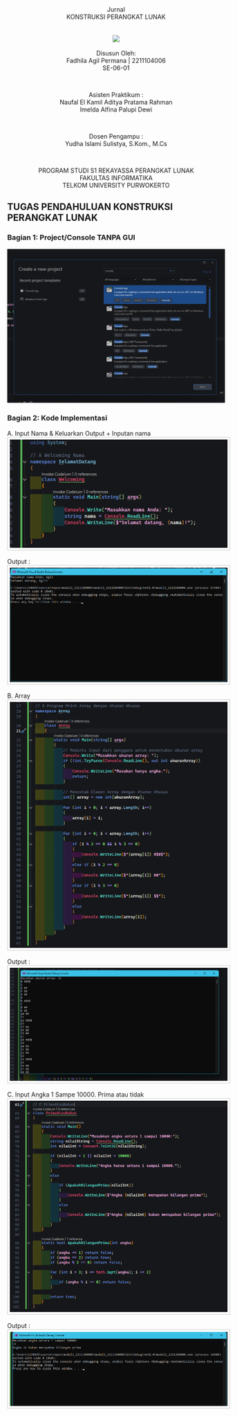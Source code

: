 
<div align="center">
Jurnal <br>
KONSTRUKSI PERANGKAT LUNAK <br>
<br>
<!-- MODUL I <br> -->
<!-- JUDUL -->
 <br>

<img src="https://lac.telkomuniversity.ac.id/wp-content/uploads/2021/01/cropped-1200px-Telkom_University_Logo.svg-270x270.png" width="250px">

<br>

Disusun Oleh: <br>
Fadhila Agil Permana | 2211104006<br>
SE-06-01 <br>

<br>

Asisten Praktikum : <br>
Naufal El Kamil Aditya Pratama Rahman <br>
Imelda Alfina Palupi Dewi <br>

<br>

Dosen Pengampu : <br>
Yudha Islami Sulistya, S.Kom., M.Cs <br>

<br>

PROGRAM STUDI S1 REKAYASSA PERANGKAT LUNAK <br>
FAKULTAS INFORMATIKA <br> 
TELKOM UNIVERSITY PURWOKERTO <br>

</div>
<!-- ====================================================== -->

## TUGAS PENDAHULUAN KONSTRUKSI PERANGKAT LUNAK

### Bagian 1: Project/Console TANPA GUI
<img src="RES_Image\Jurnal\1.1.png">

### Bagian 2: Kode Implementasi

<!-- ====================================================== -->
A. Input Nama & Keluarkan Output + Inputan nama
<img src="RES_Image\Jurnal\2.1.png" alt="Project Creation Step 1" style="border: 1px solid #ccc; padding: 5px;">

Output :
<img src="RES_Image\Jurnal\2.1.1.png" alt="Project Creation Step 1" style="border: 1px solid #ccc; padding: 5px;">

<!-- ====================================================== -->
B. Array
<img src="RES_Image\Jurnal\2.2.png" alt="Project Creation Step 1" style="border: 1px solid #ccc; padding: 5px;">

Output :
<img src="RES_Image\Jurnal\2.2.1.png" alt="Project Creation Step 1" style="border: 1px solid #ccc; padding: 5px;">

<!-- ====================================================== -->
C. Input Angka 1 Sampe 10000. Prima atau tidak
<img src="RES_Image\Jurnal\2.3.png" alt="Project Creation Step 1" style="border: 1px solid #ccc; padding: 5px;">

Output :
<img src="RES_Image\Jurnal\2.3.1.png" alt="Project Creation Step 1" style="border: 1px solid #ccc; padding: 5px;">
